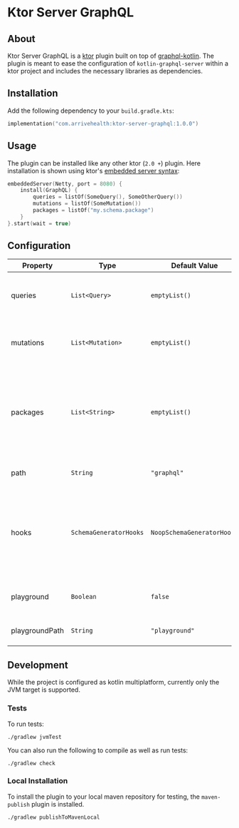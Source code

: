 # Ktor Server GraphQL

## About

Ktor Server GraphQL is a [ktor](https://ktor.io) plugin built on top
of [graphql-kotlin](https://github.com/ExpediaGroup/graphql-kotlin).
The plugin is meant to ease the configuration of `kotlin-graphql-server` within a ktor project and includes the
necessary libraries as dependencies.

## Installation

Add the following dependency to your `build.gradle.kts`:

```kotlin
implementation("com.arrivehealth:ktor-server-graphql:1.0.0")
```

## Usage

The plugin can be installed like any other ktor (`2.0 +`) plugin. Here installation is shown using ktor's
[embedded server syntax](https://ktor.io/docs/create-server.html#embedded):

```kotlin
embeddedServer(Netty, port = 8080) {
    install(GraphQL) {
        queries = listOf(SomeQuery(), SomeOtherQuery())
        mutations = listOf(SomeMutation())
        packages = listOf("my.schema.package")
    }
}.start(wait = true)
```

## Configuration

| Property       | Type                   | Default Value              | Description                                                                                                                                                                                                                                                                                                                                                                                                                                          |
|----------------|------------------------|----------------------------|------------------------------------------------------------------------------------------------------------------------------------------------------------------------------------------------------------------------------------------------------------------------------------------------------------------------------------------------------------------------------------------------------------------------------------------------------|
| queries        | `List<Query>`          | `emptyList()`              | List of top level queries for your GraphQL schema. Each must meet the [Query](https://github.com/ExpediaGroup/graphql-kotlin/blob/master/servers/graphql-kotlin-server/src/main/kotlin/com/expediagroup/graphql/server/operations/Query.kt) interface                                                                                                                                                                                                |
| mutations      | `List<Mutation>`       | `emptyList()`              | List of top level mutations for your GraphQL schema. Each must meet the [Mutation](https://github.com/ExpediaGroup/graphql-kotlin/blob/master/servers/graphql-kotlin-server/src/main/kotlin/com/expediagroup/graphql/server/operations/Mutation.kt) interface                                                                                                                                                                                        |
| packages       | `List<String>`         | `emptyList()`              | List of packages where non-primitive types which are referenced in your schema (Queries or Mutations) are located. The schema will fail on app startup if misconfigured                                                                                                                                                                                                                                                                              |
| path           | `String`               | `"graphql"`                | Path where the GraphQL executor will be mounted                                                                                                                                                                                                                                                                                                                                                                                                      |
| hooks          | `SchemaGeneratorHooks` | `NoopSchemaGeneratorHooks` | Custom `SchemaGeneratorHooks` used to support types beyond the supported primitives. See [the documentation](https://opensource.expediagroup.com/graphql-kotlin/docs/schema-generator/customizing-schemas/generator-config/#schemageneratorhooks) for more details. An [example to support UUID](https://opensource.expediagroup.com/graphql-kotlin/docs/schema-generator/customizing-schemas/generator-config/#schemageneratorhooks) is also given. |
| playground     | `Boolean`              | `false`                    | If enabled, will include the [GraphQL Playground](https://github.com/graphql/graphql-playground) mounted at `playgroundPath`                                                                                                                                                                                                                                                                                                                         |
| playgroundPath | `String`               | `"playground"`             | Path where the playground will be mounted if enabled                                                                                                                                                                                                                                                                                                                                                                                                 |

## Development

While the project is configured as kotlin multiplatform, currently only the JVM target is supported.

### Tests

To run tests:

```shell
./gradlew jvmTest
```

You can also run the following to compile as well as run tests:

```shell
./gradlew check
```

### Local Installation

To install the plugin to your local maven repository for testing, the `maven-publish` plugin is installed.

```shell
./gradlew publishToMavenLocal
```
